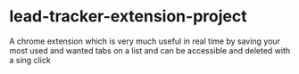 # lead-tracker-extension-project

A chrome extension which is very much useful in real time by saving your most used and wanted tabs on a list and can be accessible and deleted with a sing click 
